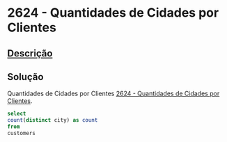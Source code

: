 # 2624 - Quantidades de Cidades por Clientes

## [Descrição](https://judge.beecrowd.com/pt/problems/view/2624)

## Solução

Quantidades de Cidades por Clientes [2624 - Quantidades de Cidades por Clientes](../2624/README.md).

```sql
select
count(distinct city) as count
from
customers
```
